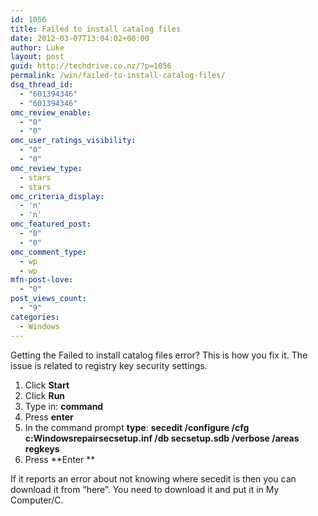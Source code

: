 ```yaml
---
id: 1056
title: Failed to install catalog files
date: 2012-03-07T13:04:02+00:00
author: Luke
layout: post
guid: http://techdrive.co.nz/?p=1056
permalink: /win/failed-to-install-catalog-files/
dsq_thread_id:
  - "601394346"
  - "601394346"
omc_review_enable:
  - "0"
  - "0"
omc_user_ratings_visibility:
  - "0"
  - "0"
omc_review_type:
  - stars
  - stars
omc_criteria_display:
  - 'n'
  - 'n'
omc_featured_post:
  - "0"
  - "0"
omc_comment_type:
  - wp
  - wp
mfn-post-love:
  - "0"
post_views_count:
  - "9"
categories:
  - Windows
---
```

Getting the Failed to install catalog files error? This is how you fix it. The issue is related to registry key security settings.

  1. Click **Start**
  2. Click **Run**
  3. Type in: **command**
  4. Press **enter**
  5. In the command prompt **type**: **secedit /configure /cfg c:Windowsrepairsecsetup.inf /db secsetup.sdb /verbose /areas regkeys**
  6. Press **Enter **

If it reports an error about not knowing where secedit is then you can download it from &#8220;here&#8221;. You need to download it and put it in My Computer/C.